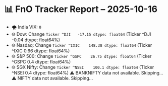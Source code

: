 # 📊 FnO Tracker Report – 2025-10-16
- 🌪️ India VIX: `0`
- 🌐 Dow: Change `Ticker
^DJI   -17.15
dtype: float64` (Ticker
^DJI   -0.04
dtype: float64%)
- 🌐 Nasdaq: Change `Ticker
^IXIC    148.38
dtype: float64` (Ticker
^IXIC    0.66
dtype: float64%)
- 🌐 S&P 500: Change `Ticker
^GSPC    26.75
dtype: float64` (Ticker
^GSPC    0.4
dtype: float64%)
- 🌐 SGX Nifty: Change `Ticker
^NSEI    100.1
dtype: float64` (Ticker
^NSEI    0.4
dtype: float64%)
⚠️ BANKNIFTY data not available. Skipping...
⚠️ NIFTY data not available. Skipping...